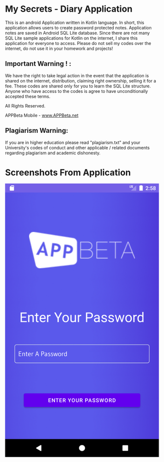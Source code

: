 # My Secrets - Diary Application

This is an android Application written in Kotlin language. 
In short, this application allows users to create password protected notes.
Application notes are saved in Android SQL Lite database.
Since there are not many SQL Lite sample applications for Kotlin on the internet, I share this application for everyone to access.
Please do not sell my codes over the internet, do not use it in your homework and projects!

## Important Warning ! :

We have the right to take legal action in the event that the application is shared on the internet, distribution, claiming right ownership, selling it for a fee.
These codes are shared only for you to learn the SQL Lite structure.
Anyone who have access to the codes is agree to have unconditionally accepted these terms.

All Rights Reserved.

APPBeta Mobile - www.APPBeta.net
## Plagiarism Warning:

If you are in higher education please read "plagiarism.txt" and your University's codes of conduct and other applicable / related documents regarding plagiarism and academic dishonesty.


# Screenshots From Application
![Screenshot](appbeta-diary.gif)
